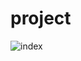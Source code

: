 # project

![index](https://user-images.githubusercontent.com/82495098/114882809-f6673380-9e21-11eb-8221-f677e174d780.jpg)
